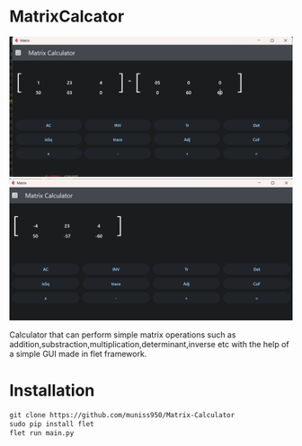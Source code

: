 # MatrixCalcator
<p align="center">
  <img src="./screenshots/first.png" width="1000" >
  <img src="./screenshots/second.png" width="1000" >
</p>
Calculator that can perform simple matrix operations such as addition,substraction,multiplication,determinant,inverse etc with the help of a simple GUI made in flet framework.

# Installation
```
git clone https://github.com/muniss950/Matrix-Calculator
sudo pip install flet
flet run main.py
```

